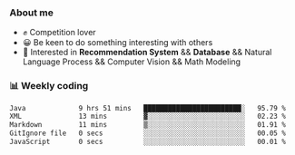 ### About me

- ✊ Competition lover
- 😀 Be keen to do something interesting with others
- 🎈 Interested in **Recommendation System** && **Database** && Natural Language Process && Computer Vision && Math Modeling


### 📊 Weekly coding
<!--START_SECTION:waka-->

```txt
Java             9 hrs 51 mins   ████████████████████████░   95.79 %
XML              13 mins         ▓░░░░░░░░░░░░░░░░░░░░░░░░   02.23 %
Markdown         11 mins         ▒░░░░░░░░░░░░░░░░░░░░░░░░   01.91 %
GitIgnore file   0 secs          ░░░░░░░░░░░░░░░░░░░░░░░░░   00.05 %
JavaScript       0 secs          ░░░░░░░░░░░░░░░░░░░░░░░░░   00.01 %
```

<!--END_SECTION:waka-->
